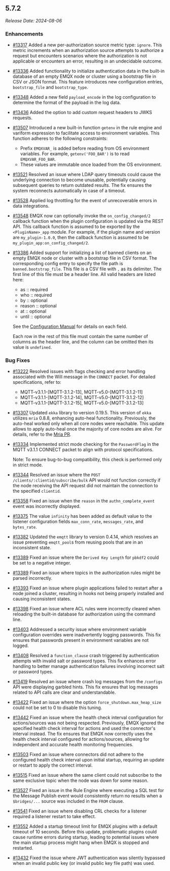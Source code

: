 ## 5.7.2

*Release Date: 2024-08-06*

### Enhancements

- [#13317](https://github.com/emqx/emqx/pull/13317) Added a new per-authorization source metric type: `ignore`.  This metric increments when an authorization source attempts to authorize a request but encounters scenarios where the authorization is not applicable or encounters an error, resulting in an undecidable outcome.

- [#13336](https://github.com/emqx/emqx/pull/13336) Added functionality to initialize authentication data in the built-in database of an empty EMQX node or cluster using a bootstrap file in CSV or JSON format. This feature introduces new configuration entries, `bootstrap_file` and `bootstrap_type`.

- [#13348](https://github.com/emqx/emqx/pull/13348) Added a new field `payload_encode` in the log configuration to determine the format of the payload in the log data. 

- [#13436](https://github.com/emqx/emqx/pull/13436) Added the option to add custom request headers to JWKS requests.

- [#13507](https://github.com/emqx/emqx/pull/13507) Introduced a new built-in function `getenv` in the rule engine and variform expression to facilitate access to environment variables. This function adheres to the following constraints:

  - Prefix `EMQXVAR_` is added before reading from OS environment variables. For example, `getenv('FOO_BAR')` is to read `EMQXVAR_FOO_BAR`.
  - These values are immutable once loaded from the OS environment.

- [#13521](https://github.com/emqx/emqx/pull/13521) Resolved an issue where LDAP query timeouts could cause the underlying connection to become unusable, potentially causing subsequent queries to return outdated results. The fix ensures the system reconnects automatically in case of a timeout.

- [#13528](https://github.com/emqx/emqx/pull/13528) Applied log throttling for the event of unrecoverable errors in data integrations.

- [#13548](https://github.com/emqx/emqx/pull/13548) EMQX now can optionally invoke the `on_config_changed/2` callback function when the plugin configuration is updated via the REST API. This callback function is assumed to be exported by the `<PluginName>_app` module.
  For example, if the plugin name and version are `my_plugin-1.0.0`, then the callback function is assumed to be `my_plugin_app:on_config_changed/2`.

- [#13386](https://github.com/emqx/emqx/pull/13386) Added support for initializing a list of banned clients on an empty EMQX node or cluster with a bootstrap file in CSV format. The corresponding config entry to specify the file path is `banned.bootstrap_file`. This file is a CSV file with `,` as its delimiter. The first line of this file must be a header line. All valid headers are listed here:

  - as :: required
  - who :: required
  - by  :: optional
  - reason :: optional
  - at :: optional
  - until :: optional

  See the [Configuration Manual](https://docs.emqx.com/en/enterprise/v@EE_VERSION@/hocon/) for details on each field.

  Each row in the rest of this file must contain the same number of columns as the header line, and the column can be omitted then its value is `undefined`.

### Bug Fixes

- [#13222](https://github.com/emqx/emqx/pull/13222) Resolved issues with flags checking and error handling associated with the Will message in the `CONNECT` packet.
  For detailed specifications, refer to:
  
  - MQTT-v3.1.1-[MQTT-3.1.2-13], MQTT-v5.0-[MQTT-3.1.2-11]
  - MQTT-v3.1.1-[MQTT-3.1.2-14], MQTT-v5.0-[MQTT-3.1.2-12]
  - MQTT-v3.1.1-[MQTT-3.1.2-15], MQTT-v5.0-[MQTT-3.1.2-13]
  
- [#13307](https://github.com/emqx/emqx/pull/13307) Updated `ekka` library to version 0.19.5. This version of `ekka` utilizes `mria` 0.8.8, enhancing auto-heal functionality. Previously, the auto-heal worked only when all core nodes were reachable. This update allows to apply auto-heal once the majority of core nodes are alive. For details, refer to the [Mria PR](https://github.com/emqx/mria/pull/180).

- [#13334](https://github.com/emqx/emqx/pull/13334) Implemented strict mode checking for the `PasswordFlag` in the MQTT v3.1.1 CONNECT packet to align with protocol specifications.

  Note: To ensure bug-to-bug compatibility, this check is performed only in strict mode.

- [#13344](https://github.com/emqx/emqx/pull/13344) Resolved an issue where the `POST /clients/:clientid/subscribe/bulk` API would not function correctly if the node receiving the API request did not maintain the connection to the specified `clientid`.

- [#13358](https://github.com/emqx/emqx/pull/13358) Fixed an issue when the `reason` in the `authn_complete_event` event was incorrectly displayed.
- [#13375](https://github.com/emqx/emqx/pull/13375) The value `infinity` has been added as default value to the listener configuration fields `max_conn_rate`, `messages_rate`, and `bytes_rate`.

- [#13382](https://github.com/emqx/emqx/pull/13382) Updated the `emqtt` library to version 0.4.14, which resolves an issue preventing `emqtt_pool`s from reusing pools that are in an inconsistent state.

- [#13389](https://github.com/emqx/emqx/pull/13389) Fixed an issue where the `Derived Key Length` for `pbkdf2` could be set to a negative integer.

- [#13389](https://github.com/emqx/emqx/pull/13389) Fixed an issue where topics in the authorization rules might be parsed incorrectly.

- [#13393](https://github.com/emqx/emqx/pull/13393) Fixed an issue where plugin applications failed to restart after a node joined a cluster, resulting in hooks not being properly installed and causing inconsistent states.

- [#13398](https://github.com/emqx/emqx/pull/13398) Fixed an issue where ACL rules were incorrectly cleared when reloading the built-in database for authorization using the command line.

- [#13403](https://github.com/emqx/emqx/pull/13403) Addressed a security issue where environment variable configuration overrides were inadvertently logging passwords. This fix ensures that passwords present in environment variables are not logged.

- [#13408](https://github.com/emqx/emqx/pull/13408) Resolved a `function_clause` crash triggered by authentication attempts with invalid salt or password types. This fix enhances error handling to better manage authentication failures involving incorrect salt or password types.

- [#13419](https://github.com/emqx/emqx/pull/13419) Resolved an issue where crash log messages from the `/configs` API were displaying garbled hints. This fix ensures that log messages related to API calls are clear and understandable.

- [#13422](https://github.com/emqx/emqx/pull/13422) Fixed an issue where the option `force_shutdown.max_heap_size` could not be set to 0 to disable this tuning.

- [#13442](https://github.com/emqx/emqx/pull/13442) Fixed an issue where the health check interval configuration for actions/sources was not being respected. Previously, EMQX ignored the specified health check interval for actions and used the connector's interval instead. The fix ensures that EMQX now correctly uses the health check interval configured for actions/sources, allowing for independent and accurate health monitoring frequencies.

- [#13503](https://github.com/emqx/emqx/pull/13503) Fixed an issue where connectors did not adhere to the configured health check interval upon initial startup, requiring an update or restart to apply the correct interval.

- [#13515](https://github.com/emqx/emqx/pull/13515) Fixed an issue where the same client could not subscribe to the same exclusive topic when the node was down for some reason.

- [#13527](https://github.com/emqx/emqx/pull/13527) Fixed an issue in the Rule Engine where executing a SQL test for the Message Publish event would consistently return no results when a `$bridges/...` source was included in the `FROM` clause.

- [#13541](https://github.com/emqx/emqx/pull/13541) Fixed an issue where disabling CRL checks for a listener required a listener restart to take effect.

- [#13552](https://github.com/emqx/emqx/pull/13552) Added a startup timeout limit for EMQX plugins with a default timeout of 10 seconds. Before this update, problematic plugins could cause runtime errors during startup, leading to potential issues where the main startup process might hang when EMQX is stopped and restarted.

- [#13432](https://github.com/emqx/emqx/pull/13432) Fixed the issue where JWT authentication was silently bypassed when an invalid public key (or invalid public key file path) was used.
